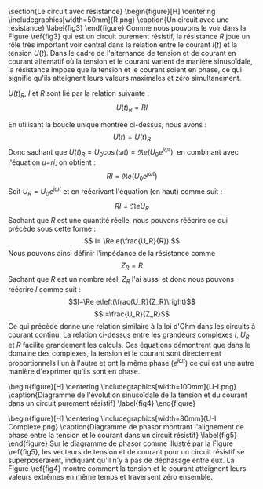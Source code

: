 
\section{Le circuit avec résistance}
\begin{figure}[H]
\centering
\includegraphics[width=50mm]{R.png}
\caption{Un circuit avec une résistance}
\label{fig3}
\end{figure}
Comme nous pouvons le voir dans la Figure \ref{fig3} qui est un circuit purement résistif, la résistance $R$ joue un rôle très important voir central dans la relation entre le courant $I(t)$ et la tension $U(t)$.  Dans le cadre de l'alternance de tension et de courant en courant alternatif où la tension et le courant varient de manière sinusoïdale, la résistance impose que la tension et le courant soient en phase, ce qui signifie qu'ils atteignent leurs valeurs maximales et zéro simultanément.

$U(t)_R$, $I$ et $R$ sont lié par la relation suivante :
$$
U(t)_R=RI
$$

En utilisant la boucle unique montrée ci-dessus, nous avons :
$$U(t) = U(t)_R$$
Donc sachant que $U(t)_R=U_0 \cos(\omega t)=\Re e(U_0e^{j\omega t})$, en combinant avec l'équation *u=ri*, on obtient :
$$
RI = \Re e(U_0e^{j\omega t})
$$
Soit $U_R = U_0e^{j\omega t}$ et en réécrivant l'équation (en haut) comme suit :
$$
RI = \Re e U_R
$$
Sachant que $R$ est une quantité réelle, nous pouvons réécrire ce qui précède sous cette forme :
$$
I= \Re e(\frac{U_R}{R})
$$
Nous pouvons ainsi définir l'impédance de la résistance comme
$$Z_R=R$$
Sachant que $R$ est un nombre réel, $Z_R$ l'ai aussi et donc nous pouvons réécrire $I$ comme suit :
$$I=\Re e\left(\frac{U_R}{Z_R}\right)$$
$$I=\frac{U_R}{Z_R}$$
Ce qui précède donne une relation similaire à la loi d'Ohm dans les circuits à courant continu. La relation ci-dessus entre les grandeurs complexes $I$, $U_R$ et $R$ facilite grandement les calculs.
Ces équations démontrent que dans le domaine des complexes, la tension et le courant sont directement proportionnels l'un à l'autre et ont la même phase ($e^{j\omega t}$) ce qui est une autre manière d'exprimer qu'ils sont en phase.

\begin{figure}[H]
\centering
\includegraphics[width=100mm]{U-I.png}
\caption{Diagramme de l'évolution sinusoïdale de la tension et du courant dans un circuit purement résistif}
\label{fig4}
\end{figure}

\begin{figure}[H]
\centering
\includegraphics[width=80mm]{U-I Complexe.png}
\caption{Diagramme de phasor montrant l'alignement de phase entre la tension et le courant dans un circuit résistif}
\label{fig5}
\end{figure}
Sur le diagramme de phasor comme illustré par la Figure \ref{fig5}, les vecteurs de tension et de courant pour un circuit résistif se superposeraient, indiquant qu'il n'y a pas de déphasage entre eux. La Figure \ref{fig4} montre comment la tension et le courant atteignent leurs valeurs extrêmes en même temps et traversent zéro ensemble.